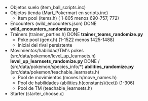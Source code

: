 - Objetos suelo (item_ball_scripts.inc)
- Objetos tienda (Mart_Pokermart en scripts.inc)
  - Item pool (items.h) ( 1-805 menos 690-757, 772)
- Encounters (wild_encounters.json) DONE **wild_encounters_randomize.py**
- Trainers (trainer_parties.h) DONE **trainer_teams_randomize.py**
  - Poke pool (genx.h) (1-1522 menos 1425-1488) 
  - Inicial del rival persistente
- Movimientos/habilidad/TM's pokes (src/data/pokemon/level_up_learnsets.h) **level_up_learnsets_randomize.py** DONE / (src/data/pokemon/species_info/*) **abilities_randomize.py** (src/data/pokemon/teachable_learnsets.h)
  - Pool de movimientos (moves.h/move_names.h) 
  - Pool de habilidades (abilities.h(constants)(text)) (1-306)
  - Pool de TM (teachable_learnsets.h) 
- Starter (starter_choose.c)